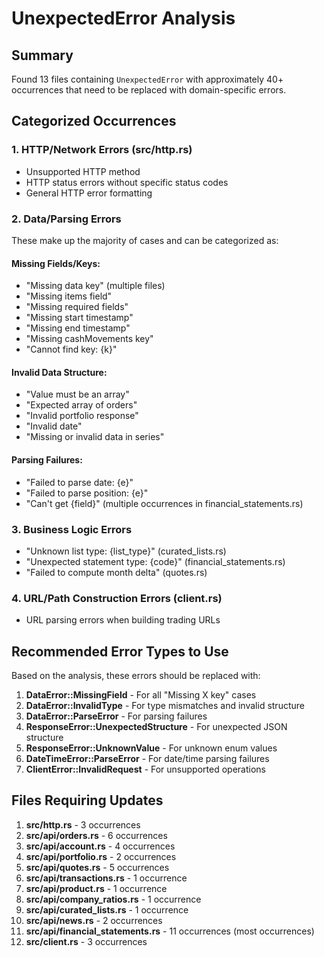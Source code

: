 # UnexpectedError Analysis

## Summary
Found 13 files containing `UnexpectedError` with approximately 40+ occurrences that need to be replaced with domain-specific errors.

## Categorized Occurrences

### 1. **HTTP/Network Errors** (src/http.rs)
- Unsupported HTTP method
- HTTP status errors without specific status codes
- General HTTP error formatting

### 2. **Data/Parsing Errors**
These make up the majority of cases and can be categorized as:

#### Missing Fields/Keys:
- "Missing data key" (multiple files)
- "Missing items field" 
- "Missing required fields"
- "Missing start timestamp"
- "Missing end timestamp"
- "Missing cashMovements key"
- "Cannot find key: {k}"

#### Invalid Data Structure:
- "Value must be an array"
- "Expected array of orders"
- "Invalid portfolio response"
- "Invalid date"
- "Missing or invalid data in series"

#### Parsing Failures:
- "Failed to parse date: {e}"
- "Failed to parse position: {e}"
- "Can't get {field}" (multiple occurrences in financial_statements.rs)

### 3. **Business Logic Errors**
- "Unknown list type: {list_type}" (curated_lists.rs)
- "Unexpected statement type: {code}" (financial_statements.rs)
- "Failed to compute month delta" (quotes.rs)

### 4. **URL/Path Construction Errors** (client.rs)
- URL parsing errors when building trading URLs

## Recommended Error Types to Use

Based on the analysis, these errors should be replaced with:

1. **DataError::MissingField** - For all "Missing X key" cases
2. **DataError::InvalidType** - For type mismatches and invalid structure
3. **DataError::ParseError** - For parsing failures
4. **ResponseError::UnexpectedStructure** - For unexpected JSON structure
5. **ResponseError::UnknownValue** - For unknown enum values
6. **DateTimeError::ParseError** - For date/time parsing failures
7. **ClientError::InvalidRequest** - For unsupported operations

## Files Requiring Updates

1. **src/http.rs** - 3 occurrences
2. **src/api/orders.rs** - 6 occurrences
3. **src/api/account.rs** - 4 occurrences
4. **src/api/portfolio.rs** - 2 occurrences
5. **src/api/quotes.rs** - 5 occurrences
6. **src/api/transactions.rs** - 1 occurrence
7. **src/api/product.rs** - 1 occurrence
8. **src/api/company_ratios.rs** - 1 occurrence
9. **src/api/curated_lists.rs** - 1 occurrence
10. **src/api/news.rs** - 2 occurrences
11. **src/api/financial_statements.rs** - 11 occurrences (most occurrences)
12. **src/client.rs** - 3 occurrences